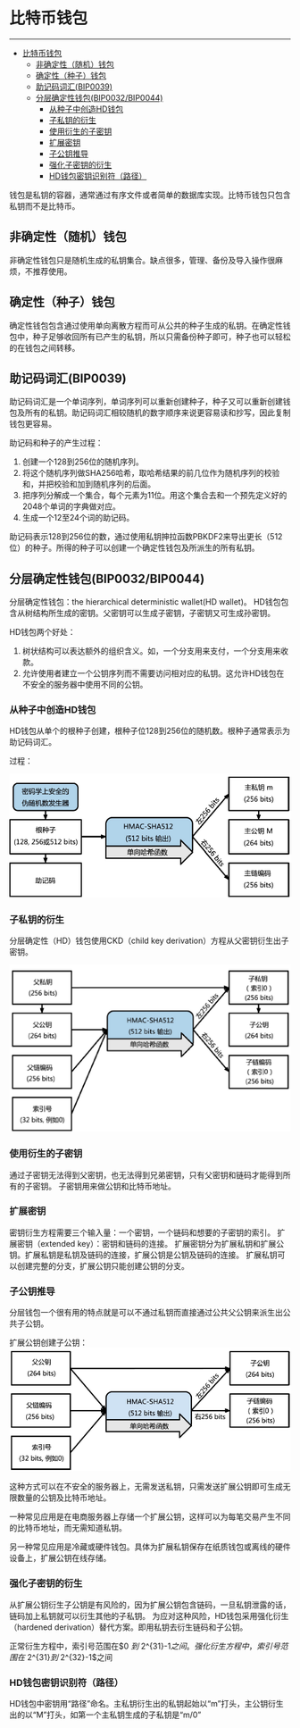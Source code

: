 <!--
 * @Author: ZhXZhao
 * @Date: 2020-02-20 15:08:10
 * @LastEditors: ZhXZhao
 * @LastEditTime: 2020-02-20 17:42:54
 * @Description: 
 -->

# 比特币钱包

---

- [比特币钱包](#%e6%af%94%e7%89%b9%e5%b8%81%e9%92%b1%e5%8c%85)
  - [非确定性（随机）钱包](#%e9%9d%9e%e7%a1%ae%e5%ae%9a%e6%80%a7%e9%9a%8f%e6%9c%ba%e9%92%b1%e5%8c%85)
  - [确定性（种子）钱包](#%e7%a1%ae%e5%ae%9a%e6%80%a7%e7%a7%8d%e5%ad%90%e9%92%b1%e5%8c%85)
  - [助记码词汇(BIP0039)](#%e5%8a%a9%e8%ae%b0%e7%a0%81%e8%af%8d%e6%b1%87bip0039)
  - [分层确定性钱包(BIP0032/BIP0044)](#%e5%88%86%e5%b1%82%e7%a1%ae%e5%ae%9a%e6%80%a7%e9%92%b1%e5%8c%85bip0032bip0044)
    - [从种子中创造HD钱包](#%e4%bb%8e%e7%a7%8d%e5%ad%90%e4%b8%ad%e5%88%9b%e9%80%a0hd%e9%92%b1%e5%8c%85)
    - [子私钥的衍生](#%e5%ad%90%e7%a7%81%e9%92%a5%e7%9a%84%e8%a1%8d%e7%94%9f)
    - [使用衍生的子密钥](#%e4%bd%bf%e7%94%a8%e8%a1%8d%e7%94%9f%e7%9a%84%e5%ad%90%e5%af%86%e9%92%a5)
    - [扩展密钥](#%e6%89%a9%e5%b1%95%e5%af%86%e9%92%a5)
    - [子公钥推导](#%e5%ad%90%e5%85%ac%e9%92%a5%e6%8e%a8%e5%af%bc)
    - [强化子密钥的衍生](#%e5%bc%ba%e5%8c%96%e5%ad%90%e5%af%86%e9%92%a5%e7%9a%84%e8%a1%8d%e7%94%9f)
    - [HD钱包密钥识别符（路径）](#hd%e9%92%b1%e5%8c%85%e5%af%86%e9%92%a5%e8%af%86%e5%88%ab%e7%ac%a6%e8%b7%af%e5%be%84)


钱包是私钥的容器，通常通过有序文件或者简单的数据库实现。比特币钱包只包含私钥而不是比特币。

## 非确定性（随机）钱包

非确定性钱包只是随机生成的私钥集合。缺点很多，管理、备份及导入操作很麻烦，不推荐使用。

## 确定性（种子）钱包

确定性钱包包含通过使用单向离散方程而可从公共的种子生成的私钥。在确定性钱包中，种子足够收回所有已产生的私钥，所以只需备份种子即可，种子也可以轻松的在钱包之间转移。

## 助记码词汇(BIP0039)

助记码词汇是一个单词序列，单词序列可以重新创建种子，种子又可以重新创建钱包及所有的私钥。助记码词汇相较随机的数字顺序来说更容易读和抄写，因此复制钱包更容易。

助记码和种子的产生过程：
1. 创建一个128到256位的随机序列。
2. 将这个随机序列做SHA256哈希，取哈希结果的前几位作为随机序列的校验和，并把校验和加到随机序列的后面。
3. 把序列分解成一个集合，每个元素为11位。用这个集合去和一个预先定义好的2048个单词的字典做对应。
4. 生成一个12至24个词的助记码。

助记码表示128到256位的数，通过使用私钥抻拉函数PBKDF2来导出更长（512位）的种子。所得的种子可以创建一个确定性钱包及所派生的所有私钥。

## 分层确定性钱包(BIP0032/BIP0044)

分层确定性钱包：the hierarchical deterministic wallet(HD wallet)。
HD钱包包含从树结构所生成的密钥。父密钥可以生成子密钥，子密钥又可生成孙密钥。

HD钱包两个好处：
1. 树状结构可以表达额外的组织含义。如，一个分支用来支付，一个分支用来收款。
2. 允许使用者建立一个公钥序列而不需要访问相对应的私钥。这允许HD钱包在不安全的服务器中使用不同的公钥。

### 从种子中创造HD钱包

HD钱包从单个的根种子创建，根种子位128到256位的随机数。根种子通常表示为助记码词汇。

过程：

![根种子生成HD钱包](pic/rootkey_process.png "根种子生成HD钱包")

### 子私钥的衍生

分层确定性（HD）钱包使用CKD（child key derivation）方程从父密钥衍生出子密钥。

![从父密钥产生子密钥](pic/childkey_process.png "从父密钥产生子密钥")

### 使用衍生的子密钥

通过子密钥无法得到父密钥，也无法得到兄弟密钥，只有父密钥和链码才能得到所有的子密钥。
子密钥用来做公钥和比特币地址。

### 扩展密钥

密钥衍生方程需要三个输入量：一个密钥，一个链码和想要的子密钥的索引。
扩展密钥（extended key）：密钥和链码的连接。
扩展密钥分为扩展私钥和扩展公钥。扩展私钥是私钥及链码的连接，扩展公钥是公钥及链码的连接。
扩展私钥可以创建完整的分支，扩展公钥只能创建公钥的分支。

### 子公钥推导

分层钱包一个很有用的特点就是可以不通过私钥而直接通过公共父公钥来派生出公共子公钥。

扩展公钥创建子公钥：
![扩展公钥产生子公钥](pic/childpulickey_process.png "扩展公钥产生子公钥")

这种方式可以在不安全的服务器上，无需发送私钥，只需发送扩展公钥即可生成无限数量的公钥及比特币地址。

一种常见应用是在电商服务器上存储一个扩展公钥，这样可以为每笔交易产生不同的比特币地址，而无需知道私钥。

另一种常见应用是冷藏或硬件钱包。具体为扩展私钥保存在纸质钱包或离线的硬件设备上，扩展公钥在线存储。

### 强化子密钥的衍生

从扩展公钥衍生子公钥是有风险的，因为扩展公钥包含链码，一旦私钥泄露的话，链码加上私钥就可以衍生其他的子私钥。
为应对这种风险，HD钱包采用强化衍生（hardened derivation）替代方案。即用私钥去衍生链码和子公钥。

正常衍生方程中，索引号范围在$0 $到$ 2^{31}-1$之间。强化衍生方程中，索引号范围在$ 2^{31}$到$ 2^{32}-1$之间

### HD钱包密钥识别符（路径）

HD钱包中密钥用“路径”命名。主私钥衍生出的私钥起始以“m”打头，主公钥衍生出的以“M”打头，如第一个主私钥生成的子私钥是“m/0”


